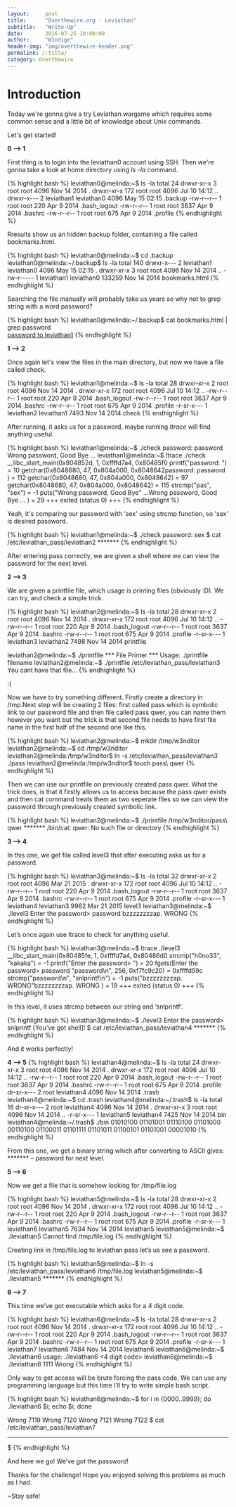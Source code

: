```yaml
---
layout:     post
title:      "Overthewire.org - Leviathan"
subtitle:   "Write-Up"
date:       2016-07-25 10:00:00
author:     "W3ndige"
header-img: "img/overthewire-header.png"
permalink: /:title/
category: Overthewire
---
```


<h1>Introduction</h1>

<p>Today we're gonna give a try Leviathan wargame which requires some common sense and a little bit of knowledge about Unix commands.</p>
<p>Let's get started!</p>

<b>0 --> 1</b>
<p>First thing is to login into the leviathan0 account using SSH. Then we're gonna take a look at home directory using <i>ls -la</i> command.</p>
{% highlight bash %}
leviathan0@melinda:~$ ls -la
total 24
drwxr-xr-x   3 root       root       4096 Nov 14  2014 .
drwxr-xr-x 172 root       root       4096 Jul 10 14:12 ..
drwxr-x---   2 leviathan1 leviathan0 4096 May 15 02:15 .backup
-rw-r--r--   1 root       root        220 Apr  9  2014 .bash_logout
-rw-r--r--   1 root       root       3637 Apr  9  2014 .bashrc
-rw-r--r--   1 root       root        675 Apr  9  2014 .profile
{% endhighlight %}
<p>Rresults show us an hidden backup folder, containing a file called bookmarks.html.</p>
{% highlight bash %}
leviathan0@melinda:~$ cd .backup
leviathan0@melinda:~/.backup$ ls -la
total 140
drwxr-x--- 2 leviathan1 leviathan0   4096 May 15 02:15 .
drwxr-xr-x 3 root       root         4096 Nov 14  2014 ..
-rw-r----- 1 leviathan1 leviathan0 133259 Nov 14  2014 bookmarks.html
{% endhighlight %}
<p>Searching the file manually will probably take us years so why not to grep string with a word password?</p>
{% highlight bash %}
leviathan0@melinda:~/.backup$ cat bookmarks.html | grep password

<DT><A HREF="http://leviathan.labs.overthewire.org/passwordus.html | This will be fixed later, the password for leviathan1 is *******" ADD_DATE="1155384634" LAST_CHARSET="ISO-8859-1" ID="rdf:#$2wIU71">password to leviathan1</A>
{% endhighlight %}

<b>1 --> 2</b>
<p>Once again let's view the files in the main directory, but now we have a file called check.</p>
{% highlight bash %}
leviathan1@melinda:~$ ls -la
total 28
drwxr-xr-x   2 root       root       4096 Nov 14  2014 .
drwxr-xr-x 172 root       root       4096 Jul 10 14:12 ..
-rw-r--r--   1 root       root        220 Apr  9  2014 .bash_logout
-rw-r--r--   1 root       root       3637 Apr  9  2014 .bashrc
-rw-r--r--   1 root       root        675 Apr  9  2014 .profile
-r-sr-x---   1 leviathan2 leviathan1 7493 Nov 14  2014 check
{% endhighlight %}
<p>After running, it asks us for a password, maybe running <i>ltrace</i> will find anything useful.</p>
{% highlight bash %}
leviathan1@melinda:~$ ./check
password: password
Wrong password, Good Bye ...
leviathan1@melinda:~$ ltrace ./check
__libc_start_main(0x804852d, 1, 0xffffd7a4, 0x80485f0 <unfinished ...>
printf("password: ")                                                                                    = 10
getchar(0x8048680, 47, 0x804a000, 0x8048642password: password
)                                                            = 112
getchar(0x8048680, 47, 0x804a000, 0x8048642)                                                            = 97
getchar(0x8048680, 47, 0x804a000, 0x8048642)                                                            = 115
strcmp("pas", "sex")                                                                                    = -1
puts("Wrong password, Good Bye" ...Wrong password, Good Bye ...
)                                                                    = 29
+++ exited (status 0) +++
{% endhighlight %}
<p>Yeah, it's comparing our password with 'sex' using strcmp function, so 'sex' is desired password.</p>
{% highlight bash %}
leviathan1@melinda:~$ ./check
password: sex
$ cat /etc/leviathan_pass/leviathan2
*******
{% endhighlight %}
<p>After entering pass correctly, we are given a shell where we can view the password for the next level.</p>

<b>2 --> 3</b>
<p>We are given a printfile file, which usage is printing files (obviously :D). We can try, and check a simple trick.</p>
{% highlight bash %}
leviathan2@melinda:~$ ls -la
total 28
drwxr-xr-x   2 root       root       4096 Nov 14  2014 .
drwxr-xr-x 172 root       root       4096 Jul 10 14:12 ..
-rw-r--r--   1 root       root        220 Apr  9  2014 .bash_logout
-rw-r--r--   1 root       root       3637 Apr  9  2014 .bashrc
-rw-r--r--   1 root       root        675 Apr  9  2014 .profile
-r-sr-x---   1 leviathan3 leviathan2 7498 Nov 14  2014 printfile

leviathan2@melinda:~$ ./printfile
*** File Printer ***
Usage: ./printfile filename
leviathan2@melinda:~$ ./printfile /etc/leviathan_pass/leviathan3
You cant have that file...
{% endhighlight %}
<p>:(</p>
<p>Now we have to try something different. Firstly create a directory in /tmp.Next step will be creating 2 files: first called pass which is symbolic link to our password file and then file called pass qwer, you can name them however you want but the trick is that second file needs to have first file name in the first half of the second one like this.</p>
{% highlight bash %}
leviathan2@melinda:~$ mkdir /tmp/w3nditor
leviathan2@melinda:~$ cd /tmp/w3nditor
leviathan2@melinda:/tmp/w3nditor$ ln -s /etc/leviathan_pass/leviathan3 ./pass
leviathan2@melinda:/tmp/w3nditor$ touch pass\ qwer
{% endhighlight %}
<p>Then we can use our printfile on previously created pass qwer. What the trick does, is that it firstly allows us to access because the pass qwer exists and then cat command treats them as two seperate files so we can view the password through previously created symbolic link.</p>
{% highlight bash %}
leviathan2@melinda:~$ ./printfile /tmp/w3nditor/pass\ qwer
*******
/bin/cat: qwer: No such file or directory
{% endhighlight %}

<b>3 --> 4</b>
<p>In this one, we get file called level3 that after executing asks us for a password.</p>
{% highlight bash %}
leviathan3@melinda:~$ ls -la
total 32
drwxr-xr-x   2 root       root       4096 Mar 21  2015 .
drwxr-xr-x 172 root       root       4096 Jul 10 14:12 ..
-rw-r--r--   1 root       root        220 Apr  9  2014 .bash_logout
-rw-r--r--   1 root       root       3637 Apr  9  2014 .bashrc
-rw-r--r--   1 root       root        675 Apr  9  2014 .profile
-r-sr-x---   1 leviathan4 leviathan3 9962 Mar 21  2015 level3
leviathan3@melinda:~$ ./level3
Enter the password> password
bzzzzzzzzap. WRONG
{% endhighlight %}
<p>Let’s once again use ltrace to check for anything useful.</p>
{% highlight bash %}
leviathan3@melinda:~$ ltrace ./level3
__libc_start_main(0x80485fe, 1, 0xffffd7a4, 0x80486d0 <unfinished ...>
strcmp("h0no33", "kakaka")                       = -1
printf("Enter the password> ")                   = 20
fgets(Enter the password> password
"password\n", 256, 0xf7fc9c20)             = 0xffffd59c
strcmp("password\n", "snlprintf\n")              = -1
puts("bzzzzzzzzap. WRONG"bzzzzzzzzap. WRONG
)                       = 19
+++ exited (status 0) +++
{% endhighlight %}
<p>In this level, it uses strcmp between our string and ‘snlprintf’.</p>
{% highlight bash %}
leviathan3@melinda:~$ ./level3
Enter the password> snlprintf
[You've got shell]!
$ cat /etc/leviathan_pass/leviathan4
*******
{% endhighlight %}
<p>And it works perfectly!</p>

<b>4 --> 5</b>
{% highlight bash %}
leviathan4@melinda:~$ ls -la
total 24
drwxr-xr-x   3 root root       4096 Nov 14  2014 .
drwxr-xr-x 172 root root       4096 Jul 10 14:12 ..
-rw-r--r--   1 root root        220 Apr  9  2014 .bash_logout
-rw-r--r--   1 root root       3637 Apr  9  2014 .bashrc
-rw-r--r--   1 root root        675 Apr  9  2014 .profile
dr-xr-x---   2 root leviathan4 4096 Nov 14  2014 .trash
leviathan4@melinda:~$ cd .trash
leviathan4@melinda:~/.trash$ ls -la
total 16
dr-xr-x--- 2 root       leviathan4 4096 Nov 14  2014 .
drwxr-xr-x 3 root       root       4096 Nov 14  2014 ..
-r-sr-x--- 1 leviathan5 leviathan4 7425 Nov 14  2014 bin
leviathan4@melinda:~/.trash$ ./bin
01010100 01101001 01110100 01101000 00110100 01100011 01101111 01101011 01100101 01101001 00001010
{% endhighlight %}
<p>From this one, we get a binary string which after converting to ASCII gives: ******* – password for next level.</p>

<b>5 --> 6</b>
<p>Now we get a file that is somehow looking for /tmp/file.log</p>
{% highlight bash %}
leviathan5@melinda:~$ ls -la
total 28
drwxr-xr-x   2 root       root       4096 Nov 14  2014 .
drwxr-xr-x 172 root       root       4096 Jul 10 14:12 ..
-rw-r--r--   1 root       root        220 Apr  9  2014 .bash_logout
-rw-r--r--   1 root       root       3637 Apr  9  2014 .bashrc
-rw-r--r--   1 root       root        675 Apr  9  2014 .profile
-r-sr-x---   1 leviathan6 leviathan5 7634 Nov 14  2014 leviathan5
leviathan5@melinda:~$ ./leviathan5
Cannot find /tmp/file.log
{% endhighlight %}
<p>Creating link in /tmp/file.log to leviathan pass let’s us see a password.</p>
{% highlight bash %}
leviathan5@melinda:~$ ln -s /etc/leviathan_pass/leviathan6 /tmp/file.log
leviathan5@melinda:~$ ./leviathan5
*******
{% endhighlight %}

<b>6 --> 7</b>
<p>This time we’ve got executable which asks for a 4 digit code.</p>
{% highlight bash %}
leviathan6@melinda:~$ ls -la
total 28
drwxr-xr-x   2 root       root       4096 Nov 14  2014 .
drwxr-xr-x 172 root       root       4096 Jul 10 14:12 ..
-rw-r--r--   1 root       root        220 Apr  9  2014 .bash_logout
-rw-r--r--   1 root       root       3637 Apr  9  2014 .bashrc
-rw-r--r--   1 root       root        675 Apr  9  2014 .profile
-r-sr-x---   1 leviathan7 leviathan6 7484 Nov 14  2014 leviathan6
leviathan6@melinda:~$ ./leviathan6
usage: ./leviathan6 <4 digit code>
leviathan6@melinda:~$ ./leviathan6 1111
Wrong
{% endhighlight %}
<p>Only way to get access will be brute forcing the pass code.  We can use any programming language but this time I’ll try to write simple bash script.</p>
{% highlight bash %}
leviathan6@melinda:~$ for i in {0000..9999}; do ./leviathan6 $i; echo $i; done

Wrong
7119
Wrong
7120
Wrong
7121
Wrong
7122
$ cat /etc/leviathan_pass/leviathan7
*******
$
{% endhighlight %}
<p>And here we go! We’ve got the password!</p>

<p>Thanks for the challenge! Hope you enjoyed solving this problems as much as I had.</p>
<p>~Stay safe!</p>
